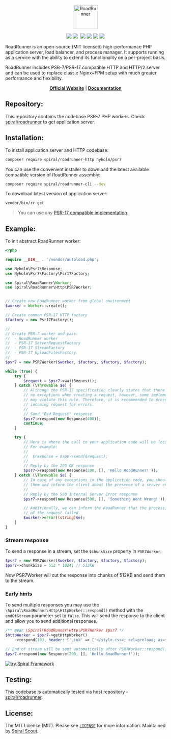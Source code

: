 <p align="center">
 <img src="https://user-images.githubusercontent.com/796136/50286124-6f7f3780-046f-11e9-9f45-e8fedd4f786d.png" height="75px" alt="RoadRunner">
</p>
<p align="center">
 <a href="https://packagist.org/packages/spiral/roadrunner"><img src="https://poser.pugx.org/spiral/roadrunner/version"></a>
	<a href="https://pkg.go.dev/github.com/spiral/roadrunner?tab=doc"><img src="https://godoc.org/github.com/spiral/roadrunner?status.svg"></a>
	<a href="https://github.com/spiral/roadrunner/actions"><img src="https://github.com/spiral/roadrunner/workflows/CI/badge.svg" alt=""></a>
	<a href="https://goreportcard.com/report/github.com/spiral/roadrunner"><img src="https://goreportcard.com/badge/github.com/spiral/roadrunner"></a>
	<a href="https://scrutinizer-ci.com/g/spiral/roadrunner/?branch=master"><img src="https://scrutinizer-ci.com/g/spiral/roadrunner/badges/quality-score.png"></a>
	<a href="https://discord.gg/spiralphp"><img src="https://img.shields.io/badge/discord-chat-magenta.svg"></a>
	<a href="https://packagist.org/packages/spiral/roadrunner"><img src="https://img.shields.io/packagist/dd/spiral/roadrunner?style=flat-square"></a>
</p>

RoadRunner is an open-source (MIT licensed) high-performance PHP application server, load balancer, and process manager.
It supports running as a service with the ability to extend its functionality on a per-project basis.

RoadRunner includes PSR-7/PSR-17 compatible HTTP and HTTP/2 server and can be used to replace classic Nginx+FPM setup
with much greater performance and flexibility.

<p align="center">
	<a href="https://roadrunner.dev/"><b>Official Website</b></a> | 
	<a href="https://docs.roadrunner.dev"><b>Documentation</b></a>
</p>


## Repository:

This repository contains the codebase PSR-7 PHP workers.
Check [spiral/roadrunner](https://github.com/spiral/roadrunner) to get application server.


## Installation:

To install application server and HTTP codebase:

```bash
composer require spiral/roadrunner-http nyholm/psr7
```

You can use the convenient installer to download the latest available compatible version of RoadRunner assembly:

```bash
composer require spiral/roadrunner-cli --dev
```

To download latest version of application server:

```bash
vendor/bin/rr get
```

> You can use any [PSR-17 compatible implementation](https://packagist.org/providers/psr/http-factory-implementation).


## Example:

To init abstract RoadRunner worker:

```php
<?php

require __DIR__ . '/vendor/autoload.php';

use Nyholm\Psr7\Response;
use Nyholm\Psr7\Factory\Psr17Factory;

use Spiral\RoadRunner\Worker;
use Spiral\RoadRunner\Http\PSR7Worker;


// Create new RoadRunner worker from global environment
$worker = Worker::create();

// Create common PSR-17 HTTP factory
$factory = new Psr17Factory();

//
// Create PSR-7 worker and pass:
//  - RoadRunner worker
//  - PSR-17 ServerRequestFactory
//  - PSR-17 StreamFactory
//  - PSR-17 UploadFilesFactory
//
$psr7 = new PSR7Worker($worker, $factory, $factory, $factory);

while (true) {
    try {
        $request = $psr7->waitRequest();
    } catch (\Throwable $e) {
        // Although the PSR-17 specification clearly states that there can be
        // no exceptions when creating a request, however, some implementations
        // may violate this rule. Therefore, it is recommended to process the 
        // incoming request for errors.
        //
        // Send "Bad Request" response.
        $psr7->respond(new Response(400));
        continue;
    }

    try {
        // Here is where the call to your application code will be located. 
        // For example:
        //
        //  $response = $app->send($request);
        //
        // Reply by the 200 OK response
        $psr7->respond(new Response(200, [], 'Hello RoadRunner!'));
    } catch (\Throwable $e) {
        // In case of any exceptions in the application code, you should handle
        // them and inform the client about the presence of a server error.
        //
        // Reply by the 500 Internal Server Error response
        $psr7->respond(new Response(500, [], 'Something Went Wrong!'));

        // Additionally, we can inform the RoadRunner that the processing 
        // of the request failed.
        $worker->error((string)$e);
    }
}
```

### Stream response

To send a response in a stream, set the `$chunkSize` property in `PSR7Worker`:

```php
$psr7 = new PSR7Worker($worker, $factory, $factory, $factory);
$psr7->chunkSize = 512 * 1024; // 512KB
```

Now PSR7Worker will cut the response into chunks of 512KB and send them to the stream.

### Early hints

To send multiple responses you may use the `\Spiral\RoadRunner\Http\HttpWorker::respond()` method with
the `endOfStream` parameter set to `false`. This will send the response to the client and allow you to send
additional responses.

```php
/** @var \Spiral\RoadRunner\Http\PSR7Worker $psr7 */
$httpWorker = $psr7->getHttpWorker()
    ->respond(103, header: ['Link' => ['</style.css>; rel=preload; as=style']], endOfStream: false);

// End of stream will be sent automatically after PSR7Worker::respond() call
$psr7->respond(new Response(200, [], 'Hello RoadRunner!'));
```


[![try Spiral Framework](https://user-images.githubusercontent.com/773481/220979012-e67b74b5-3db1-41b7-bdb0-8a042587dedc.jpg)](https://spiral.dev/)

## Testing:

This codebase is automatically tested via host repository - [spiral/roadrunner](https://github.com/roadrunner-server/roadrunner).


## License:

The MIT License (MIT). Please see [`LICENSE`](./LICENSE) for more information. Maintained
by [Spiral Scout](https://spiralscout.com).

